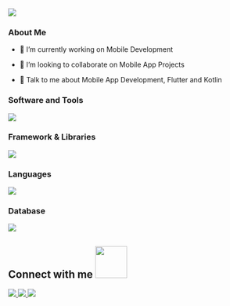 

<h3 align="left">
  <a href="https://git.io/typing-svg">
    <img src="https://readme-typing-svg.herokuapp.com/?lines=Hello,+There!+👋;This+is+Ecem+Bostancıoğlu..;Nice+to+meet+you!&center=true&size=25">
  </a>
</h3>

<h3> About Me</h3>


- 🔭 I’m currently working on Mobile Development

- 👯 I’m looking to collaborate on Mobile App Projects

- 💬 Talk to me about Mobile App Development, Flutter and Kotlin


<h3 align="left">Software and Tools</h3>
<p align="left">
  <a href="https://skillicons.dev">
    <img src="https://skillicons.dev/icons?i=androidstudio,idea,git,postman,stackoverflow,vscode" />
  </a>
</p>

<h3 align="left">Framework & Libraries</h3>
<p align="left">
  <a href="https://skillicons.dev">
    <img src="https://skillicons.dev/icons?i=flutter,kotlin" />
  </a>
</p>

<h3 align="left">Languages</h3>
<p align="left">
  <a href="https://skillicons.dev">
    <img src="https://skillicons.dev/icons?i=dart,kotlin,python" />
  </a>
</p>



<h3 align="left">Database</h3>
<p align="left">
  <a href="https://skillicons.dev">
    <img src="https://skillicons.dev/icons?i=firebase,mysql" />
  </a>
</p>
   



<h2> Connect with me <img src='https://raw.githubusercontent.com/ShahriarShafin/ShahriarShafin/main/Assets/handshake.gif' width="65px" height="65px"> </h2>

<p align="left">
  <a href="https://www.linkedin.com/in/ecembostancioglu">
    <img src="https://skillicons.dev/icons?i=linkedin" />
  </a>
    <a href="https://www.twitter.com/ecemsb">
    <img src="https://skillicons.dev/icons?i=twitter" />
  </a>
  <a href="https://www.github.com/ecembostancioglu">
    <img src="https://skillicons.dev/icons?i=github" />
  </a>
  
</p>

</br>
</br>

<br>

